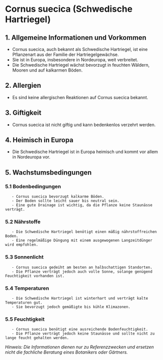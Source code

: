 # Cornus suecica (Schwedische Hartriegel)

## 1. Allgemeine Informationen und Vorkommen
   - Cornus suecica, auch bekannt als Schwedische Hartriegel, ist eine Pflanzenart aus der Familie der Hartriegelgewächse.
   - Sie ist in Europa, insbesondere in Nordeuropa, weit verbreitet.
   - Die Schwedische Hartriegel wächst bevorzugt in feuchten Wäldern, Mooren und auf kalkarmen Böden.

## 2. Allergien
   - Es sind keine allergischen Reaktionen auf Cornus suecica bekannt.

## 3. Giftigkeit
   - Cornus suecica ist nicht giftig und kann bedenkenlos verzehrt werden.

## 4. Heimisch in Europa
   - Die Schwedische Hartriegel ist in Europa heimisch und kommt vor allem in Nordeuropa vor.

## 5. Wachstumsbedingungen
### 5.1 Bodenbedingungen
       - Cornus suecica bevorzugt kalkarme Böden.
       - Der Boden sollte leicht sauer bis neutral sein.
       - Eine gute Drainage ist wichtig, da die Pflanze keine Staunässe verträgt.

### 5.2 Nährstoffe
       - Die Schwedische Hartriegel benötigt einen mäßig nährstoffreichen Boden.
       - Eine regelmäßige Düngung mit einem ausgewogenen Langzeitdünger wird empfohlen.

### 5.3 Sonnenlicht
       - Cornus suecica gedeiht am besten an halbschattigen Standorten.
       - Die Pflanze verträgt jedoch auch volle Sonne, solange genügend Feuchtigkeit vorhanden ist.

### 5.4 Temperaturen
       - Die Schwedische Hartriegel ist winterhart und verträgt kalte Temperaturen gut.
       - Sie bevorzugt jedoch gemäßigte bis kühle Klimazonen.

### 5.5 Feuchtigkeit
       - Cornus suecica benötigt eine ausreichende Bodenfeuchtigkeit.
       - Die Pflanze verträgt jedoch keine Staunässe und sollte nicht zu lange feucht gehalten werden.

*Hinweis: Die Informationen dienen nur zu Referenzzwecken und ersetzen nicht die fachliche Beratung eines Botanikers oder Gärtners.*
